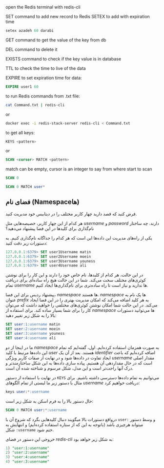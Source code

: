 
open the Redis terminal with redis-cli

SET command to add new record to Redis
SETEX to add with expiration time

```sql
setex azadeh 60 darabi
```

GET command to get the value of the key from db

DEL command to delete it

EXISTS command to check if the key value is in database

TTL to check the time to live of the data

EXPIRE to set expiration time for data:

```sql
EXPIRE user1 60
```

to run Redis commands from .txt file:

```bash
cat Command.txt | redis-cli
```
or

```bash
docker exec -i redis-stack-server redis-cli < Command.txt
```

to get all keys:

```sql
KEYS <pattern>
```
or

```sql
SCAN <cursor> MATCH <pattern>
```
match can be empty, cursor is an integer to say from where start to scan

```sql
SCAN 0
```

```sql
SCAN 0 MATCH user*
```

## فضای نام (Namespaceها)

فرض کنید که قصد دارید چهار کاربر مختلف را در دیتابیس خود مدیریت کنید.

هر کدام از این چهار کاربر، خصیصه‌هایی مثل _username_ و _password_ دارند. چه ساختار نام‌گذاری برای کلید‌ها در این فضا پیشنهاد می‌دهید؟

یکی از راه‌های مدیریت این داده‌ها این است که هر کدام را جداگانه نام‌گذاری کنیم. به دستورات زیر دقت کنید:


```sql
127.0.0.1:6379> SET user1Username matin
127.0.0.1:6379> SET user2Username moein
127.0.0.1:6379> SET user3Username youness
127.0.0.1:6379> SET user4Username ali
```


در این حالت، هر کدام از کلید‌ها، نام خاص خود را دارند و این کار را برای نوشتن‌ کوئری‌های مختلف سخت می‌کند. شما در این حالت هیچ راه ساده‌ای برای دریافت تمام _username‌_ ها ندارید و نیاز است تا راه ساده‌تری برای نام‌گذاری‌ها ایجاد کنیم.

پیشنهاد ردیس برای این فضا، _namespace‌_ ها هستند. _namespace‌_ ها یک نام به عنوان _prefix_ به هر کلید اضافه می‌کند که امکان مدیریت بهتری را در این فضا ایجاد می‌کند. در این حالت شما امکان نوشتن کوئری‌های مختلفی را خواهید داشت که می‌توان کار را برای شما بسیار ساده کند. برای استفاده از _namespace‌_ ها می‌توانید دستورات بالا را به شکل زیر تغییر دهید:


```sql
SET user:1:username matin
SET user:2:username moein
SET user:3:username youness
SET user:4:username ali
```


ما در اینجا از دو _namespace_ به صورت همزمان استفاده کرده‌ایم. اول، گفته‌ایم که تمام این داده‌ها مرتبط با کلید _user_ هستند. بعد از آن یک _identifier_ اضافه کرده‌ایم که باعث ایجاد تفاوت در داده‌ها شود و در نهایت از صفات کاربر ویژگی _username_ مقدار اصلی است که در حال مقداردهی آن هستیم. پیاده سازی داده‌ها به این شکل ساختارمندتر و درک آنها راحت‌تر است و این مدل، شکل مرسوم و شناخته شده آن است.

در نهایت با استفاده از دستور `KEYS` می‌توانیم به تمام داده‌ها دسترسی داشته باشیم. برای مثال با دستور زیر ما لیستی از تمام الگو‌های _username‌_ دریافت خواهیم کرد:


```sql
keys user:*:username
```

حال دستور بالا را به فرم اسکن به شکل زیر است:


```sql
SCAN 0 MATCH user:*:username
```

درواقع دستورات بالا میگویند دنبال کلید‌هایی بگرد که شروع آن با `user:` و وسط دستور میتواند هرچیزی باشد (باتوجه به این که از ستاره استفاده کرده‌ایم) و انتهایش به شکل `:username` ختم شود.

خروجی این دستور در فضای _redis-cli_ به شکل زیر خواهد بود:


```sql
1) "user:1:username"
2) "user:2:username"
3) "user:4:username"
4) "user:3:username"
```
